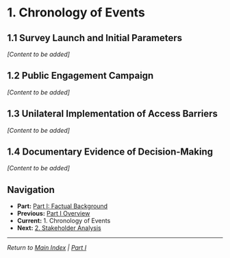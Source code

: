 # 1. Chronology of Events

## 1.1 Survey Launch and Initial Parameters

*[Content to be added]*

## 1.2 Public Engagement Campaign

*[Content to be added]*

## 1.3 Unilateral Implementation of Access Barriers

*[Content to be added]*

## 1.4 Documentary Evidence of Decision-Making

*[Content to be added]*

## Navigation
- **Part:** [Part I: Factual Background](index.md)
- **Previous:** [Part I Overview](index.md)
- **Current:** 1. Chronology of Events
- **Next:** [2. Stakeholder Analysis](02-stakeholder-analysis.md)

---
*Return to [Main Index](../index.md) | [Part I](index.md)*